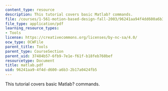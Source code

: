 ```yaml
---
content_type: resource
description: This tutorial covers basic Matlab? commands.
file: /courses/1-561-motion-based-design-fall-2003/96241aa94f4dd600a6b32b17a0424fb5_matlab.pdf
file_type: application/pdf
learning_resource_types:
- Tools
license: https://creativecommons.org/licenses/by-nc-sa/4.0/
ocw_type: OCWFile
parent_title: Tools
parent_type: CourseSection
parent_uid: 37484b57-6fb9-7e1e-f61f-b18feb760bef
resourcetype: Document
title: matlab.pdf
uid: 96241aa9-4f4d-d600-a6b3-2b17a0424fb5
---
```

This tutorial covers basic Matlab? commands.
